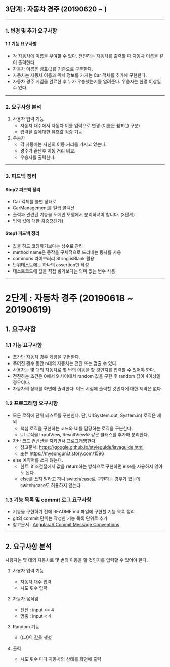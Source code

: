 ## 3단계 : 자동차 경주 (20190620 ~ )
---
### 1. 변경 및 추가 요구사항
#### 1.1 기능 요구사항
* 각 자동차에 이름을 부여할 수 있다. 전진하는 자동차를 출력할 때 자동차 이름을 같이 출력한다.
* 자동차 이름은 쉼표(,)를 기준으로 구분한다.
* 자동차는 자동차 이름과 위치 정보를 가지는 Car 객체를 추가해 구현한다.
* 자동차 경주 게임을 완료한 후 누가 우승했는지를 알려준다. 우승자는 한명 이상일 수 있다.
---

### 2. 요구사항 분석
1. 사용자 입력 기능
	- 자동차 대수에서 자동차 이름 입력으로 변경 (이름은 쉼표(,) 구분)
	- 입력된 값에대한 유효값 검증 기능
2. 우승자
	- 각 자동차는 자신의 이동 거리를 가지고 있는다.
	- 경주가 끝난후 이동 거리 비교.
	- 우승자를 출력한다.
	
---

### 3. 피드백 정리
####  Step2 피드백 정리
* Car 객체를 불변 상태로
* CarManagement를 일급 콜렉션
* 출력과 관련된 기능을 도메인 모델에서 분리하셔야 합니다. (3단계)
* 입력 값에 대한 검증(3단계)

####  Step1 피드백 정리
* 값을 하드 코딩하기보다는 상수로 관리
* method name은 동작을 구체적으로 드러내는 동사를 사용
* commons 라이브러리 String.isBlank 활용
* 단위테스트에는 하나의 assertion만 작성
* 테스트코드에 값을 직접 넣기보다는 의미 있는 변수 사용

---

# 2단계 : 자동차 경주 (20190618 ~ 20190619)
## 1. 요구사항
### 1.1 기능 요구사항
* 초간단 자동차 경주 게임을 구현한다.
* 주어진 횟수 동안 n대의 자동차는 전진 또는 멈출 수 있다.
* 사용자는 몇 대의 자동차로 몇 번의 이동을 할 것인지를 입력할 수 있어야 한다.
* 전진하는 조건은 0에서 9 사이에서 random 값을 구한 후 random 값이 4이상일 경우이다.
* 자동차의 상태를 화면에 출력한다. 어느 시점에 출력할 것인지에 대한 제약은 없다.

### 1.2 프로그래밍 요구사항
* 모든 로직에 단위 테스트를 구현한다. 단, UI(System.out, System.in) 로직은 제외
	* 핵심 로직을 구현하는 코드와 UI를 담당하는 로직을 구분한다.
	* UI 로직을 InputView, ResultView와 같은 클래스를 추가해 분리한다.
* 자바 코드 컨벤션을 지키면서 프로그래밍한다.
	* 참고문서: https://google.github.io/styleguide/javaguide.html
	* 또는 https://myeonguni.tistory.com/1596
* else 예약어를 쓰지 않는다.
	* 힌트: if 조건절에서 값을 return하는 방식으로 구현하면 else를 사용하지 않아도 된다.
	* else를 쓰지 말라고 하니 switch/case로 구현하는 경우가 있는데 switch/case도 허용하지 않는다.

### 1.3 기능 목록 및 commit 로그 요구사항
* 기능을 구현하기 전에 README.md 파일에 구현할 기능 목록 정리
* git의 commit 단위는 작성한 기능 목록 단위로 추가
* 참고문서 : [AngularJS Commit Message Conventions](https://gist.github.com/stephenparish/9941e89d80e2bc58a153)

---

## 2. 요구사항 분석
사용자는 몇 대의 자동차로 몇 번의 이동을 할 것인지를 입력할 수 있어야 한다.
1. 사용자 입력 기능
   - 자동차 대수 입력
   - 시도 횟수 입력

2. 자동차 움직임
   - 전진 : input >= 4
   - 멈춤 : input < 4
   
3. Random 기능
   - 0~9의 값을 생성

4. 출력
   - 시도 횟수 마다 자동차의 상태를 화면에 출력
